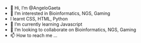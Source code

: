 - 👋 Hi, I’m @AngeloGaeta
- 👀 I’m interested in Bioinformatics, NGS, Gaming
-    I learnt CSS, HTML, Python
- 🌱 I’m currently learning Javascript
- 💞️ I’m looking to collaborate on Bioinformatics, NGS, Gaming
- 📫 How to reach me ...

<!---
AngeloGaeta1990/AngeloGaeta1990 is a ✨ special ✨ repository because its `README.md` (this file) appears on your GitHub profile.
You can click the Preview link to take a look at your changes.
--->
